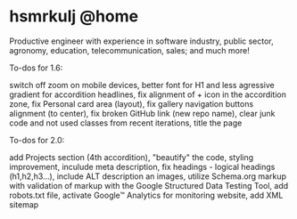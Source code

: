 # hsmrkulj @home
Productive engineer with experience in software industry, public sector, agronomy, education, telecommunication, sales; and much more!

To-dos for 1.6:

switch off zoom on mobile devices,
better font for H1 and less agressive gradient for accordition headlines,
fix alignment of + icon in the accordition zone,
fix Personal card area (layout),
fix gallery navigation buttons alignment (to center),
fix broken GitHub link (new repo name),
clear junk code and not used classes from recent iterations,
title the page



To-dos for 2.0:

add Projects section (4th accordition), 
"beautify" the code, 
styling improvement,
inculude meta description,
fix headings - logical headings (h1,h2,h3...),
include ALT description an images,
utilize Schema.org markup with validation of markup with the Google Structured Data Testing Tool,
add robots.txt file,
activate Google™ Analytics for monitoring website,
add XML sitemap
